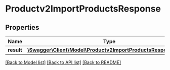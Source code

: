 # Productv2ImportProductsResponse

## Properties
Name | Type | Description | Notes
------------ | ------------- | ------------- | -------------
**result** | [**\Swagger\Client\Model\Productv2ImportProductsResponseResult**](Productv2ImportProductsResponseResult.md) |  | [optional] 

[[Back to Model list]](../README.md#documentation-for-models) [[Back to API list]](../README.md#documentation-for-api-endpoints) [[Back to README]](../README.md)


